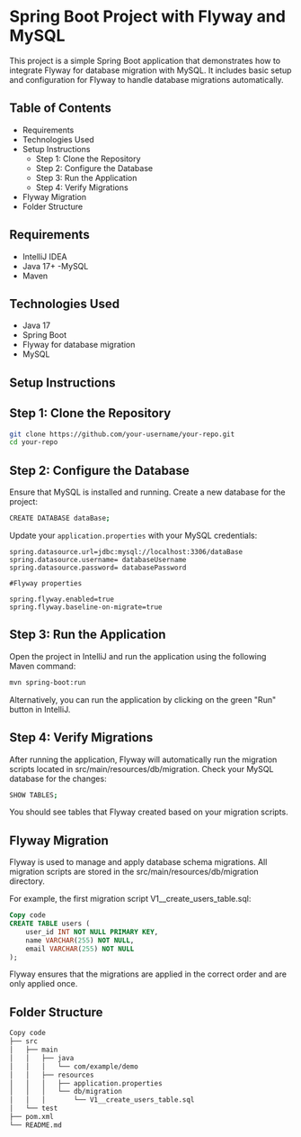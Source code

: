 # **Spring Boot Project with Flyway and MySQL**
This project is a simple Spring Boot application that demonstrates how to integrate Flyway for database migration with MySQL. It includes basic setup and configuration for Flyway to handle database migrations automatically.

## **Table of Contents**
- Requirements
- Technologies Used
- Setup Instructions
  - Step 1: Clone the Repository
  - Step 2: Configure the Database
  - Step 3: Run the Application
  - Step 4: Verify Migrations
- Flyway Migration
- Folder Structure

## **Requirements**
- IntelliJ IDEA
- Java 17+
-MySQL
- Maven
## **Technologies Used**
- Java 17
- Spring Boot
- Flyway for database migration
- MySQL
## **Setup Instructions**
## **Step 1**: Clone the Repository
```bash
git clone https://github.com/your-username/your-repo.git
cd your-repo
```
## **Step 2**: Configure the Database
Ensure that MySQL is installed and running. Create a new database for the project:
```bash
CREATE DATABASE dataBase;
```
Update your `application.properties` with your MySQL credentials:
```properties
spring.datasource.url=jdbc:mysql://localhost:3306/dataBase
spring.datasource.username= databaseUsername
spring.datasource.password= databasePassword

#Flyway properties

spring.flyway.enabled=true
spring.flyway.baseline-on-migrate=true
```
## **Step 3**: Run the Application
Open the project in IntelliJ and run the application using the following Maven command:

```bash
mvn spring-boot:run
```
Alternatively, you can run the application by clicking on the green "Run" button in IntelliJ.

## **Step 4: Verify Migrations**
After running the application, Flyway will automatically run the migration scripts located in src/main/resources/db/migration. Check your MySQL database for the changes:

```bash
SHOW TABLES;
```
You should see tables that Flyway created based on your migration scripts.

## **Flyway Migration**
Flyway is used to manage and apply database schema migrations. All migration scripts are stored in the src/main/resources/db/migration directory.

For example, the first migration script V1__create_users_table.sql:

```sql
Copy code
CREATE TABLE users (
    user_id INT NOT NULL PRIMARY KEY,
    name VARCHAR(255) NOT NULL,
    email VARCHAR(255) NOT NULL
);
```
Flyway ensures that the migrations are applied in the correct order and are only applied once.

## **Folder Structure**
```bash
Copy code
├── src
│   ├── main
│   │   ├── java
│   │   │   └── com/example/demo
│   │   ├── resources
│   │   │   ├── application.properties
│   │   │   └── db/migration
│   │   │       └── V1__create_users_table.sql
│   └── test
├── pom.xml
└── README.md
```


